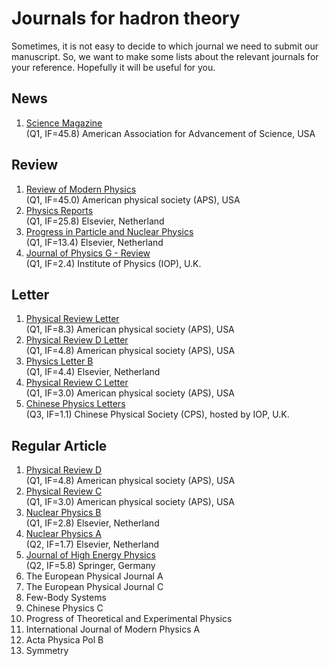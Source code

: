 # Journals for hadron theory

Sometimes, it is not easy to decide to which journal we need to submit our manuscript.
So, we want to make some lists about the relevant journals for your reference. Hopefully it will be useful for you.

## News
1. [Science Magazine](https://science.sciencemag.org)\
(Q1, IF=45.8) American Association for Advancement of Science, USA

## Review
1. [Review of Modern Physics](https://journals.aps.org/rmp/)\
(Q1, IF=45.0) American physical society (APS), USA
2. [Physics Reports](https://www.journals.elsevier.com/physics-reports)\
(Q1, IF=25.8) Elsevier, Netherland
3. [Progress in Particle and Nuclear Physics](https://www.sciencedirect.com/journal/progress-in-particle-and-nuclear-physics)\
(Q1, IF=13.4) Elsevier, Netherland
4. [Journal of Physics G - Review](https://iopscience.iop.org/journal/0954-3899)\
(Q1, IF=2.4) Institute of Physics (IOP), U.K.


## Letter
1. [Physical Review Letter](https://journals.aps.org/prl/)\
(Q1, IF=8.3) American physical society (APS), USA
2. [Physical Review D Letter](https://journals.aps.org/prd/)\
(Q1, IF=4.8) American physical society (APS), USA
3. [Physics Letter B](https://www.journals.elsevier.com/physics-letters-b)\
(Q1, IF=4.4) Elsevier, Netherland 
4. [Physical Review C Letter]()\
(Q1, IF=3.0) American physical society (APS), USA
5. [Chinese Physics Letters](https://iopscience.iop.org/journal/0256-307X)\
(Q3, IF=1.1) Chinese Physical Society (CPS), hosted by IOP, U.K.

## Regular Article
1. [Physical Review D](https://journals.aps.org/prd/)\
(Q1, IF=4.8) American physical society (APS), USA
2. [Physical Review C](https://journals.aps.org/prc/)\
(Q1, IF=3.0) American physical society (APS), USA
5. [Nuclear Physics B](https://www.sciencedirect.com/journal/nuclear-physics-b)\
(Q1, IF=2.8) Elsevier, Netherland 
3. [Nuclear Physics A](https://www.sciencedirect.com/journal/nuclear-physics-a)\
(Q2, IF=1.7) Elsevier, Netherland 
7. [Journal of High Energy Physics](https://www.springer.com/journal/13130)\
(Q2, IF=5.8) Springer, Germany
9. The European Physical Journal A
10. The European Physical Journal C
11. Few-Body Systems
12. Chinese Physics C
13. Progress of Theoretical and Experimental Physics
14. International Journal of Modern Physics A
15. Acta Physica Pol B
16. Symmetry
